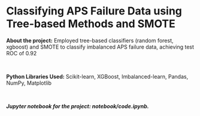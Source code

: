 # Classifying APS Failure Data using Tree-based Methods and SMOTE

<b>About the project:</b> Employed tree-based classifiers (random forest, xgboost) and SMOTE to classify imbalanced APS failure data, achieving test ROC of 0.92

<br>

<b>Python Libraries Used:</b> Scikit-learn, XGBoost, Imbalanced-learn, Pandas, NumPy, Matplotlib 

<br>

<b><em>Jupyter notebook for the project: notebook/code.ipynb. 